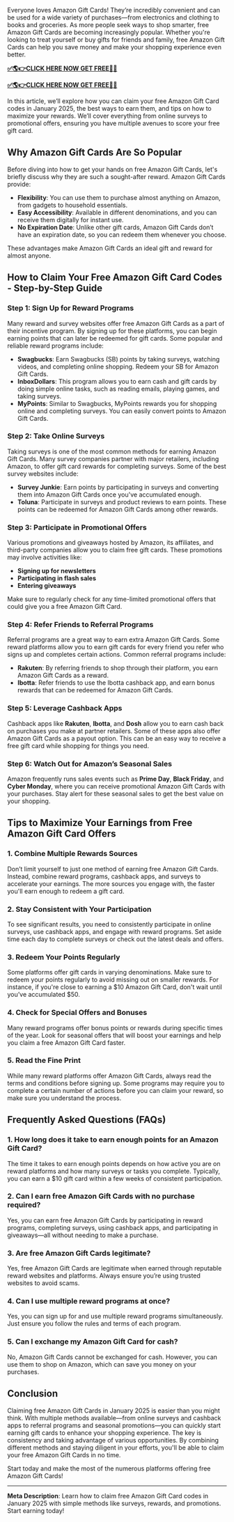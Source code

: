 Everyone loves Amazon Gift Cards! They’re incredibly convenient and can be used for a wide variety of purchases—from electronics and clothing to books and groceries. As more people seek ways to shop smarter, free Amazon Gift Cards are becoming increasingly popular. Whether you're looking to treat yourself or buy gifts for friends and family, free Amazon Gift Cards can help you save money and make your shopping experience even better.

**[✅🌎👉CLICK HERE NOW GET FREE📌✅](https://jahanhubspot.com/amazon/)**

**[✅🌎👉CLICK HERE NOW GET FREE📌✅](https://jahanhubspot.com/amazon/)**

In this article, we’ll explore how you can claim your free Amazon Gift Card codes in January 2025, the best ways to earn them, and tips on how to maximize your rewards. We’ll cover everything from online surveys to promotional offers, ensuring you have multiple avenues to score your free gift card.

## **Why Amazon Gift Cards Are So Popular**

Before diving into how to get your hands on free Amazon Gift Cards, let's briefly discuss why they are such a sought-after reward. Amazon Gift Cards provide:

- **Flexibility**: You can use them to purchase almost anything on Amazon, from gadgets to household essentials.
- **Easy Accessibility**: Available in different denominations, and you can receive them digitally for instant use.
- **No Expiration Date**: Unlike other gift cards, Amazon Gift Cards don’t have an expiration date, so you can redeem them whenever you choose.

These advantages make Amazon Gift Cards an ideal gift and reward for almost anyone.

## **How to Claim Your Free Amazon Gift Card Codes - Step-by-Step Guide**

### **Step 1: Sign Up for Reward Programs**

Many reward and survey websites offer free Amazon Gift Cards as a part of their incentive program. By signing up for these platforms, you can begin earning points that can later be redeemed for gift cards. Some popular and reliable reward programs include:

- **Swagbucks**: Earn Swagbucks (SB) points by taking surveys, watching videos, and completing online shopping. Redeem your SB for Amazon Gift Cards.
- **InboxDollars**: This program allows you to earn cash and gift cards by doing simple online tasks, such as reading emails, playing games, and taking surveys.
- **MyPoints**: Similar to Swagbucks, MyPoints rewards you for shopping online and completing surveys. You can easily convert points to Amazon Gift Cards.

### **Step 2: Take Online Surveys**

Taking surveys is one of the most common methods for earning Amazon Gift Cards. Many survey companies partner with major retailers, including Amazon, to offer gift card rewards for completing surveys. Some of the best survey websites include:

- **Survey Junkie**: Earn points by participating in surveys and converting them into Amazon Gift Cards once you've accumulated enough.
- **Toluna**: Participate in surveys and product reviews to earn points. These points can be redeemed for Amazon Gift Cards among other rewards.

### **Step 3: Participate in Promotional Offers**

Various promotions and giveaways hosted by Amazon, its affiliates, and third-party companies allow you to claim free gift cards. These promotions may involve activities like:

- **Signing up for newsletters**
- **Participating in flash sales**
- **Entering giveaways**

Make sure to regularly check for any time-limited promotional offers that could give you a free Amazon Gift Card.

### **Step 4: Refer Friends to Referral Programs**

Referral programs are a great way to earn extra Amazon Gift Cards. Some reward platforms allow you to earn gift cards for every friend you refer who signs up and completes certain actions. Common referral programs include:

- **Rakuten**: By referring friends to shop through their platform, you earn Amazon Gift Cards as a reward.
- **Ibotta**: Refer friends to use the Ibotta cashback app, and earn bonus rewards that can be redeemed for Amazon Gift Cards.

### **Step 5: Leverage Cashback Apps**

Cashback apps like **Rakuten**, **Ibotta**, and **Dosh** allow you to earn cash back on purchases you make at partner retailers. Some of these apps also offer Amazon Gift Cards as a payout option. This can be an easy way to receive a free gift card while shopping for things you need.

### **Step 6: Watch Out for Amazon’s Seasonal Sales**

Amazon frequently runs sales events such as **Prime Day**, **Black Friday**, and **Cyber Monday**, where you can receive promotional Amazon Gift Cards with your purchases. Stay alert for these seasonal sales to get the best value on your shopping.

## **Tips to Maximize Your Earnings from Free Amazon Gift Card Offers**

### **1. Combine Multiple Rewards Sources**

Don’t limit yourself to just one method of earning free Amazon Gift Cards. Instead, combine reward programs, cashback apps, and surveys to accelerate your earnings. The more sources you engage with, the faster you'll earn enough to redeem a gift card.

### **2. Stay Consistent with Your Participation**

To see significant results, you need to consistently participate in online surveys, use cashback apps, and engage with reward programs. Set aside time each day to complete surveys or check out the latest deals and offers.

### **3. Redeem Your Points Regularly**

Some platforms offer gift cards in varying denominations. Make sure to redeem your points regularly to avoid missing out on smaller rewards. For instance, if you're close to earning a $10 Amazon Gift Card, don't wait until you’ve accumulated $50.

### **4. Check for Special Offers and Bonuses**

Many reward programs offer bonus points or rewards during specific times of the year. Look for seasonal offers that will boost your earnings and help you claim a free Amazon Gift Card faster.

### **5. Read the Fine Print**

While many reward platforms offer Amazon Gift Cards, always read the terms and conditions before signing up. Some programs may require you to complete a certain number of actions before you can claim your reward, so make sure you understand the process.

## **Frequently Asked Questions (FAQs)**

### **1. How long does it take to earn enough points for an Amazon Gift Card?**

The time it takes to earn enough points depends on how active you are on reward platforms and how many surveys or tasks you complete. Typically, you can earn a $10 gift card within a few weeks of consistent participation.

### **2. Can I earn free Amazon Gift Cards with no purchase required?**

Yes, you can earn free Amazon Gift Cards by participating in reward programs, completing surveys, using cashback apps, and participating in giveaways—all without needing to make a purchase.

### **3. Are free Amazon Gift Cards legitimate?**

Yes, free Amazon Gift Cards are legitimate when earned through reputable reward websites and platforms. Always ensure you’re using trusted websites to avoid scams.

### **4. Can I use multiple reward programs at once?**

Yes, you can sign up for and use multiple reward programs simultaneously. Just ensure you follow the rules and terms of each program.

### **5. Can I exchange my Amazon Gift Card for cash?**

No, Amazon Gift Cards cannot be exchanged for cash. However, you can use them to shop on Amazon, which can save you money on your purchases.

## **Conclusion**

Claiming free Amazon Gift Cards in January 2025 is easier than you might think. With multiple methods available—from online surveys and cashback apps to referral programs and seasonal promotions—you can quickly start earning gift cards to enhance your shopping experience. The key is consistency and taking advantage of various opportunities. By combining different methods and staying diligent in your efforts, you'll be able to claim your free Amazon Gift Cards in no time.

Start today and make the most of the numerous platforms offering free Amazon Gift Cards!

---

**Meta Description**: Learn how to claim free Amazon Gift Card codes in January 2025 with simple methods like surveys, rewards, and promotions. Start earning today!
